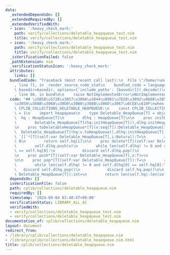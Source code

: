 ```yaml
---
data:
  _extendedDependsOn: []
  _extendedRequiredBy: []
  _extendedVerifiedWith:
  - icon: ':heavy_check_mark:'
    path: verify/collections/deletable_heapqueue_test.nim
    title: verify/collections/deletable_heapqueue_test.nim
  - icon: ':heavy_check_mark:'
    path: verify/collections/deletable_heapqueue_test.nim
    title: verify/collections/deletable_heapqueue_test.nim
  _isVerificationFailed: false
  _pathExtension: nim
  _verificationStatusIcon: ':heavy_check_mark:'
  attributes:
    links: []
  bundledCode: "Traceback (most recent call last):\n  File \"/home/runner/.local/lib/python3.10/site-packages/onlinejudge_verify/documentation/build.py\"\
    , line 71, in _render_source_code_stat\n    bundled_code = language.bundle(stat.path,\
    \ basedir=basedir, options={'include_paths': [basedir]}).decode()\n  File \"/home/runner/.local/lib/python3.10/site-packages/onlinejudge_verify/languages/nim.py\"\
    , line 86, in bundle\n    raise NotImplementedError\nNotImplementedError\n"
  code: "## \u5B58\u5728\u3057\u306A\u3044\u8981\u7D20\u3092\u6D88\u305D\u3046\u3068\
    \u3059\u308B\u3068\u30D0\u30B0\u308B\u306E\u3067\u6CE8\u610F\nwhen not declared\
    \ CPLIB_COLLECTIONS_DELETABLE_HEAPQUEUE:\n    const CPLIB_COLLECTIONS_DELETABLE_HEAPQUEUET*\
    \ = 1\n    import heapqueue\n    type Deletable_HeapQueue[T] = object\n      \
    \  hq : HeapQueue[T]\n        dlhq : HeapQueue[T]\n\n    proc initDeletableHeapQueue*[T]():Deletable_HeapQueue[T]=\n\
    \        Deletable_HeapQueue[T](hq:initHeapQueue[T](),dlhq:initHeapQueue[T]())\n\
    \n    proc toDeletableHeapQueue*[T](v:seq[T]):Deletable_HeapQueue[T]=\n      \
    \  Deletable_HeapQueue[T](hq:v.toHeapQueue(),dlhq:initHeapQueue[T]())\n\n    proc\
    \ `[]`*[T](self:var Deletable_HeapQueue[T],i:Natural):T=\n        assert i ==\
    \ 0\n        return self.hq[i]\n\n    proc delete*[T](self:var Deletable_HeapQueue[T],x:T)=\n\
    \        self.dlhq.push(x)\n        while len(self.dlhq) != 0 and self.dlhq[0]\
    \ == self.hq[0]:\n            discard self.dlhq.pop()\n            discard self.hq.pop()\n\
    \n    proc push*[T](self:var Deletable_HeapQueue[T],x:T)=\n        self.hq.push(x)\n\
    \n\n    proc pop*[T](self:var Deletable_HeapQueue[T]):T=\n        result = self.hq.pop()\n\
    \        while len(self.dlhq) != 0 and self.dlhq[0] == self.hq[0]:\n         \
    \   discard self.dlhq.pop()\n            discard self.hq.pop()\n\n    proc len*[T](self:var\
    \ Deletable_HeapQueue[T]):int=\n        return len(self.hq)-len(self.dlhq)"
  dependsOn: []
  isVerificationFile: false
  path: cplib/collections/deletable_heapqueue.nim
  requiredBy: []
  timestamp: '2024-09-04 03:40:47+09:00'
  verificationStatus: LIBRARY_ALL_AC
  verifiedWith:
  - verify/collections/deletable_heapqueue_test.nim
  - verify/collections/deletable_heapqueue_test.nim
documentation_of: cplib/collections/deletable_heapqueue.nim
layout: document
redirect_from:
- /library/cplib/collections/deletable_heapqueue.nim
- /library/cplib/collections/deletable_heapqueue.nim.html
title: cplib/collections/deletable_heapqueue.nim
---
```

